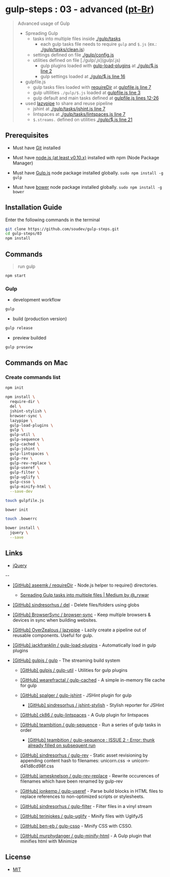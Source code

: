 # gulp-steps : 03 - advanced ([pt-Br](README.pt-Br.md))

> Advanced usage of Gulp
> - Spreading Gulp
>   - tasks into multiple files inside [./gulp/tasks](gulp/tasks)
>     - each gulp tasks file needs to require `gulp` and `$.js` (ex.: [./gulp/tasks/clean.js](gulp/tasks/clean.js#L2-L3))
>   - settings defined on file [./gulp/config.js](gulp/config.js)
>   - utilities defined on file [./gulp/$.js](gulp/$.js)
>     - gulp plugins loaded with [gulp-load-plugins](https://github.com/jackfranklin/gulp-load-plugins) at [./gulp/$.js line 2](gulp/%24.js#L2)
>     - gulp settings loaded at [./gulp/$.js line 16](gulp/%24.js#L16)
> - gulpfile.js
>   - gulp tasks files loaded with [requireDir](https://github.com/aseemk/requireDir) at [gulpfile.js line 7](gulpfile.js#L7)
>   - gulp ultilities `./gulp/$.js` loaded at [gulpfile.js line 3](gulpfile.js#L3)
>   - gulp default and main tasks defined at [gulpfile.js lines 12-26](gulpfile.js#L12-L26)
> - used [lazypipe](https://github.com/OverZealous/lazypipe) to share and reuse pipeline
>   - jshint at [./gulp/tasks/jshint.js line 7](gulp/tasks/jshint.js#L7)
>   - lintspaces at [./gulp/tasks/lintspaces.js line 7](gulp/tasks/lintspaces.js#L7)
>   - `$.streams.` defined on utilities [./gulp/$.js line 21](gulp/%24.js#L21)


## Prerequisites

* Must have [Git](http://git-scm.com/) installed

* Must have [node.js (at least v0.10.x)](http://nodejs.org/) installed with npm (Node Package Manager)

* Must have [Gulp.js](http://gulpjs.com/) node package installed globally.  `sudo npm install -g gulp`

* Must have [bower](http://bower.io/) node package installed globally. `sudo npm install -g bower`


## Installation Guide

Enter the following commands in the terminal

```bash
git clone https://github.com/soudev/gulp-steps.git
cd gulp-steps/03
npm install
```


## Commands

> run gulp

```bash
npm start
```

### Gulp

* development workflow

```bash
gulp
```

* build (production version)

```bash
gulp release
```

* preview builded

```bash
gulp preview
```


## Commands on Mac

### Create commands list

```bash
npm init

npm install \
  require-dir \
  del \
  jshint-stylish \
  browser-sync \
  lazypipe \
  gulp-load-plugins \
  gulp \
  gulp-util \
  gulp-sequence \
  gulp-cached \
  gulp-jshint \
  gulp-lintspaces \
  gulp-rev \
  gulp-rev-replace \
  gulp-useref \
  gulp-filter \
  gulp-uglify \
  gulp-csso \
  gulp-minify-html \
  --save-dev

touch gulpfile.js

bower init

touch .bowerrc

bower install \
  jquery \
  --save
```


## Links

* [jQuery](https://jquery.com/)

--

* [[GitHub] aseemk / requireDir](https://github.com/aseemk/requireDir) - Node.js helper to require() directories.

  * [Spreading Gulp tasks into multiple files | Medium by @_rywar](https://medium.com/@_rywar/spreading-gulp-tasks-into-multiple-files-2f63d8c959d5)

* [[GitHub] sindresorhus / del](https://github.com/sindresorhus/del) - Delete files/folders using globs

* [[GitHub] BrowserSync / browser-sync](https://github.com/browsersync/browser-sync) - Keep multiple browsers & devices in sync when building websites.

* [[GitHub] OverZealous / lazypipe](https://github.com/OverZealous/lazypipe) - Lazily create a pipeline out of reusable components. Useful for gulp.

* [[GitHub] jackfranklin / gulp-load-plugins](https://github.com/jackfranklin/gulp-load-plugins) - Automatically load in gulp plugins

* [[GitHub] gulpjs / gulp](https://github.com/gulpjs/gulp) - The streaming build system

  * [[GitHub] gulpjs / gulp-util](https://github.com/gulpjs/gulp-util) - Utilities for gulp plugins

  * [[GitHub] wearefractal / gulp-cached](https://github.com/wearefractal/gulp-cached) - A simple in-memory file cache for gulp

  * [[GitHub] spalger / gulp-jshint](https://github.com/spalger/gulp-jshint) - JSHint plugin for gulp

    * [[GitHub] sindresorhus / jshint-stylish](https://github.com/sindresorhus/jshint-stylish) - Stylish reporter for JSHint

  * [[GitHub] ck86 / gulp-lintspaces](https://github.com/ck86/gulp-lintspaces) - A Gulp plugin for lintspaces

  * [[GitHub] teambition / gulp-sequence](https://github.com/teambition/gulp-sequence) - Run a series of gulp tasks in order

    * [[GitHub] teambition / gulp-sequence : ISSUE 2 - Error: thunk already filled on subsequent run](https://github.com/teambition/gulp-sequence/issues/2)

  * [[GitHub] sindresorhus / gulp-rev](https://github.com/sindresorhus/gulp-rev) - Static asset revisioning by appending content hash to filenames: unicorn.css → unicorn-d41d8cd98f.css

  * [[GitHub] jamesknelson / gulp-rev-replace](https://github.com/jamesknelson/gulp-rev-replace) - Rewrite occurences of filenames which have been renamed by gulp-rev

  * [[GitHub] jonkemp / gulp-useref](https://github.com/jonkemp/gulp-useref) - Parse build blocks in HTML files to replace references to non-optimized scripts or stylesheets.

  * [[GitHub] sindresorhus / gulp-filter](https://github.com/sindresorhus/gulp-filter) - Filter files in a vinyl stream

  * [[GitHub] terinjokes / gulp-uglify](https://github.com/terinjokes/gulp-uglify) - Minify files with UglifyJS

  * [[GitHub] ben-eb / gulp-csso](https://github.com/ben-eb/gulp-csso) - Minify CSS with CSSO.

  * [[GitHub] murphydanger / gulp-minify-html](https://github.com/murphydanger/gulp-minify-html) - A Gulp plugin that minifies html with Minimize


## License

- [MIT](../LICENSE)
